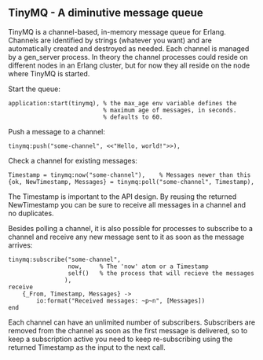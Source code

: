 TinyMQ - A diminutive message queue
--

TinyMQ is a channel-based, in-memory message queue for Erlang. Channels are
identified by strings (whatever you want) and are automatically created and
destroyed as needed. Each channel is managed by a gen_server process. In theory
the channel processes could reside on different nodes in an Erlang cluster, but
for now they all reside on the node where TinyMQ is started.

Start the queue:

    application:start(tinymq), % the max_age env variable defines the
                               % maximum age of messages, in seconds.
                               % defaults to 60.

Push a message to a channel:

    tinymq:push("some-channel", <<"Hello, world!">>),

Check a channel for existing messages:

    Timestamp = tinymq:now("some-channel"),    % Messages newer than this
    {ok, NewTimestamp, Messages} = tinymq:poll("some-channel", Timestamp),

The Timestamp is important to the API design. By reusing the returned
NewTimestamp you can be sure to receive all messages in a channel and no
duplicates.

Besides polling a channel, it is also possible for processes to subscribe to
a channel and receive any new message sent to it as soon as the message
arrives:

    tinymq:subscribe("some-channel", 
                     now,     % The 'now' atom or a Timestamp
                     self()   % the process that will recieve the messages
                    ),
    receive
        {_From, Timestamp, Messages} ->
            io:format("Received messages: ~p~n", [Messages])
    end

Each channel can have an unlimited number of subscribers. Subscribers are
removed from the channel as soon as the first message is delivered, so
to keep a subscription active you need to keep re-subscribing using the
returned Timestamp as the input to the next call.
